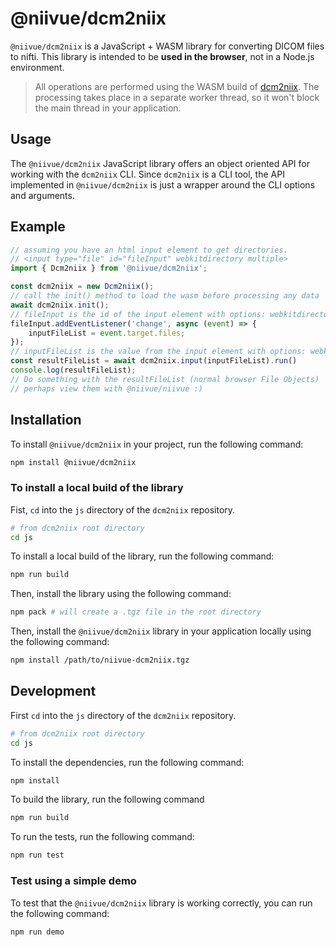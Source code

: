 # @niivue/dcm2niix

`@niivue/dcm2niix` is a JavaScript + WASM library for converting DICOM files to nifti. This library is intended to be **used in the browser**, not in a Node.js environment.

> All operations are performed using the WASM build of [dcm2niix](https://github.com/rordenlab/dcm2niix). The processing takes place in a separate worker thread, so it won't block the main thread in your application.

## Usage

The `@niivue/dcm2niix` JavaScript library offers an object oriented API for working with the `dcm2niix` CLI. Since `dcm2niix` is a CLI tool, the API implemented in `@niivue/dcm2niix` is just a wrapper around the CLI options and arguments. 

## Example

```javascript
// assuming you have an html input element to get directories.
// <input type="file" id="fileInput" webkitdirectory multiple>
import { Dcm2niix } from '@niivue/dcm2niix';

const dcm2niix = new Dcm2niix();
// call the init() method to load the wasm before processing any data
await dcm2niix.init();
// fileInput is the id of the input element with options: webkitdirectory and multiple
fileInput.addEventListener('change', async (event) => {
    inputFileList = event.target.files;
});
// inputFileList is the value from the input element with options: webkitdirectory and multiple
const resultFileList = await dcm2niix.input(inputFileList).run()  
console.log(resultFileList);
// Do something with the resultFileList (normal browser File Objects)
// perhaps view them with @niivue/niivue :) 
```

## Installation

To install `@niivue/dcm2niix` in your project, run the following command:

```bash
npm install @niivue/dcm2niix
```

### To install a local build of the library

Fist, `cd` into the `js` directory of the `dcm2niix` repository.

```bash
# from dcm2niix root directory
cd js
```

To install a local build of the library, run the following command:

```bash
npm run build
```

Then, install the library using the following command:

```bash
npm pack # will create a .tgz file in the root directory
```

Then, install the `@niivue/dcm2niix` library in your application locally using the following command:

```bash
npm install /path/to/niivue-dcm2niix.tgz
```

## Development

First `cd` into the `js` directory of the `dcm2niix` repository.

```bash
# from dcm2niix root directory
cd js
```

To install the dependencies, run the following command:

```bash
npm install
```

To build the library, run the following command

```bash
npm run build
```

To run the tests, run the following command:

```bash
npm run test
```

### Test using a simple demo

To test that the `@niivue/dcm2niix` library is working correctly, you can run the following command:

```bash
npm run demo
```